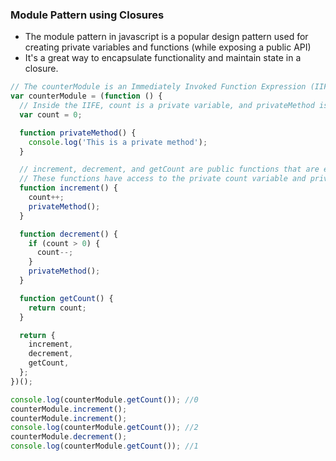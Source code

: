 ### Module Pattern using Closures

- The module pattern in javascript is a popular design pattern used for creating private variables and functions (while exposing a public API)
- It's a great way to encapsulate functionality and maintain state in a closure.

```js
// The counterModule is an Immediately Invoked Function Expression (IIFE). It runs as soon as it is defined and returns an object.
var counterModule = (function () {
  // Inside the IIFE, count is a private variable, and privateMethod is a private function. They are not accessible outside the IIFE.
  var count = 0;

  function privateMethod() {
    console.log('This is a private method');
  }

  // increment, decrement, and getCount are public functions that are exposed as a part of the returned object.
  // These functions have access to the private count variable and privateMethod function due to closures.
  function increment() {
    count++;
    privateMethod();
  }

  function decrement() {
    if (count > 0) {
      count--;
    }
    privateMethod();
  }

  function getCount() {
    return count;
  }

  return {
    increment,
    decrement,
    getCount,
  };
})();

console.log(counterModule.getCount()); //0
counterModule.increment();
counterModule.increment();
console.log(counterModule.getCount()); //2
counterModule.decrement();
console.log(counterModule.getCount()); //1
```
